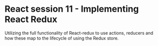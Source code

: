 # React session 11 - Implementing React Redux
Utilizing the full functionality of React-redux to use actions, reducers and how these map to the lifecycle of using the Redux store.
